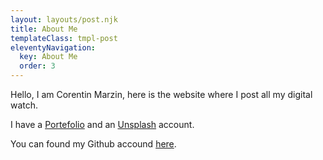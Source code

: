 ```yaml
---
layout: layouts/post.njk
title: About Me
templateClass: tmpl-post
eleventyNavigation:
  key: About Me
  order: 3
---
```


Hello, I am Corentin Marzin, here is the website where I post all my digital watch.

I have a [Portefolio](https://corentinmarzin.fr) and an [Unsplash](https://unsplash.com/@marzin_corentin) account.

You can found my Github accound [here](https://github.com/CMarzin).

